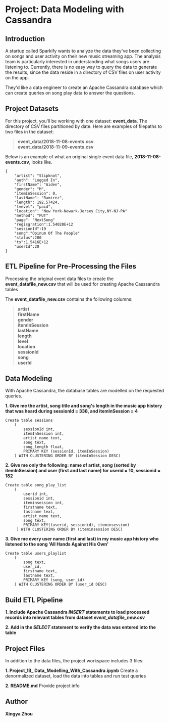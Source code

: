 # Project: Data Modeling with Cassandra

## Introduction

<p>A startup called Sparkify wants to analyze the data they've been collecting on songs and user activity on their new music streaming app. The analysis team is particularly interested in understanding what songs users are listening to. Currently, there is no easy way to query the data to generate the results, since the data reside in a directory of CSV files on user activity on the app.</p>

<p>They'd like a data engineer to create an Apache Cassandra database which can create queries on song play data to answer the questions. </p>

## Project Datasets

For this project, you'll be working with one dataset: **event_data**. The directory of CSV files partitioned by date. Here are examples of filepaths to two files in the dataset:

>**event_data/2018-11-08-events.csv**<br>
>**event_data/2018-11-09-events.csv**

Below is an example of what an original single event data file, **2018-11-08-events.csv**, looks like.
```
{
    "artist": "Slipknot", 
    "auth": "Logged In", 
    "firstName": "Aiden", 
    "gender": "M", 
    "itemInSession": 0, 
    "lastName": "Ramirez", 
    "length": 192.57424, 
    "lvevel": "paid", 
    "location": "New York-Newark-Jersey City,NY-NJ-PA"
    "method": "PUT"    
    "page": "NextSong"
    "regisgration":1.54028E+12
    "sessionId":19
    "song":"Opinum Of The People"
    "status":200
    "ts":1.5416E+12
    "userId":20    
}
```

##  ETL Pipeline for Pre-Processing the Files

Processing the original event data files to create the **event_datafile_new.csv** that will be used for creating Apache Casssandra tables

The **event_datafile_new.csv** contains the following columns:

>**artist<br>
firstName<br>
gender<br>
itemInSession<br>
lastName<br>
length<br>
level<br>
location<br>
sessionId<br>
song<br>
>userId**<br>


## Data Modeling 

With Apache Cassandra, the database tables are modelled on the requested queries.

**1. Give me the artist, song title and song's length in the music app history that was heard during sessionId = 338, and itemInSession = 4**<br>

```
Create table sessions
    (
        sessionId int,
        itemInSession int,
        artist_name text,
        song text,
        song_length float,
        PRIMARY KEY (sessionId, itemInSession)  
    ) WITH CLUSTERING ORDER BY (itemInSession DESC)
```

**2. Give me only the following: name of artist, song (sorted by itemInSession) and user (first and last name) for userid = 10, sessionid = 182**<br>

```
Create table song_play_list
    (
        userid int,
        sessionid int,
        iteminsession int,
        firstname text,
        lastname text,      
        artist_name text,
        song text,     
        PRIMARY KEY((userid, sessionid), iteminsession)
     ) WITH CLUSTERING ORDER BY (iteminsession DESC)

```

    
**3. Give me every user name (first and last) in my music app history who listened to the song 'All Hands Against His Own'**<br>

```
Create table users_playlist 
    (
        song text,
        user_id,
        firstname text,
        lastname text,  
        PRIMARY KEY (song, user_id)  
    ) WITH CLUSTERING ORDER BY (user_id DESC)
```

## Build ETL Pipeline

**1. Include Apache Cassandra *INSERT* statements to load processed records into relevant tables from dataset *event_datafile_new.csv***


**2. Add in the *SELECT* statement to verify the data was entered into the table**


## Project Files

In addition to the data files, the project workspace includes 3 files:<br>

**1. Project_1B_ Data_Modelling_With_Cassandra.ipynb**  Create a denormalized dataset, load the data into tables and run test queries <br>


**2. README.md**                                        Provide project info <br>


## Author

**Xingya Zhou**
    
    
 
